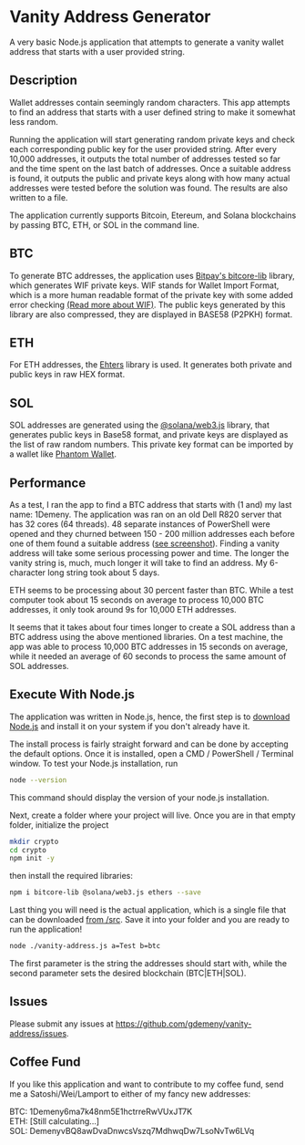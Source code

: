 # Vanity Address Generator
A very basic Node.js application that attempts to generate a vanity wallet address that starts with a user provided string.

## Description
Wallet addresses contain seemingly random characters. This app attempts to find an address that starts with a user defined string to make it somewhat less random.

Running the application will start generating random private keys and check each corresponding public key for the user provided string. After every 10,000 addresses, it outputs the total number of addresses tested so far and the time spent on the last batch of addresses. Once a suitable address is found, it outputs the public and private keys along with how many actual addresses were tested before the solution was found. The results are also written to a file.

The application currently supports Bitcoin, Etereum, and Solana blockchains by passing BTC, ETH, or SOL in the command line.

## BTC
To generate BTC addresses, the application uses [Bitpay's bitcore-lib](https://github.com/bitpay/bitcore/tree/v8.0.0/packages/bitcore-lib) library, which generates WIF private keys. WIF stands for Wallet Import Format, which is a more human readable format of the private key with some added error checking [(Read more about WIF)](https://en.bitcoin.it/wiki/Wallet_import_format). The public keys generated by this library are also compressed, they are displayed in BASE58 (P2PKH) format.

## ETH
For ETH addresses, the [Ehters](https://github.com/ethers-io/ethers.js/) library is used. It generates both private and public keys in raw HEX format.

## SOL
SOL addresses are generated using the [@solana/web3.js](https://solana-labs.github.io/solana-web3.js/) library, that generates public keys in Base58 format, and private keys are displayed as the list of raw random numbers. This private key format can be imported by a wallet like [Phantom Wallet](https://phantom.app).

## Performance
As a test, I ran the app to find a BTC address that starts with (1 and) my last name: 1Demeny. The application was ran on an old Dell R820 server that has 32 cores (64 threads). 48 separate instances of PowerShell were opened and they churned between 150 - 200 million addresses each before one of them found a suitable address ([see screenshot](/img/found.png)). Finding a vanity address will take some serious processing power and time. The longer the vanity string is, much, much longer it will take to find an address. My 6-character long string took about 5 days.

ETH seems to be processing about 30 percent faster than BTC. While a test computer took about 15 seconds on average to process 10,000 BTC addresses, it only took around 9s for 10,000 ETH addresses.

It seems that it takes about four times longer to create a SOL address than a BTC address using the above mentioned libraries. On a test machine, the app was able to process 10,000 BTC addresses in 15 seconds on average, while it needed an average of 60 seconds to process the same amount of SOL addresses.

## Execute With Node.js
The application was written in Node.js, hence, the first step is to [download Node.js](https://nodejs.org/en/download/) and install it on your system if you don't already have it.

The install process is fairly straight forward and can be done by accepting the default options. Once it is installed, open a CMD / PowerShell / Terminal window. To test your Node.js installation, run

```bash
node --version
```

This command should display the version of your node.js installation.

Next, create a folder where your project will live. Once you are in that empty folder, initialize the project

```bash
mkdir crypto
cd crypto
npm init -y
```

then install the required libraries:

```bash
npm i bitcore-lib @solana/web3.js ethers --save
```

Last thing you will need is the actual application, which is a single file that can be downloaded [from /src](src/vanity-address.js). Save it into your folder and you are ready to run the application!

```bash
node ./vanity-address.js a=Test b=btc
```

The first parameter is the string the addresses should start with, while the second parameter sets the desired blockchain (BTC|ETH|SOL).

## Issues
Please submit any issues at https://github.com/gdemeny/vanity-address/issues.

## Coffee Fund
If you like this application and want to contribute to my coffee fund, send me a Satoshi/Wei/Lamport to either of my fancy new addresses:

BTC: 1Demeny6ma7k48nm5E1hctrreRwVUxJT7K<br/>
ETH: [Still calculating...]<br/>
SOL: DemenyvBQ8awDvaDnwcsVszq7MdhwqDw7LsoNvTw6LVq
